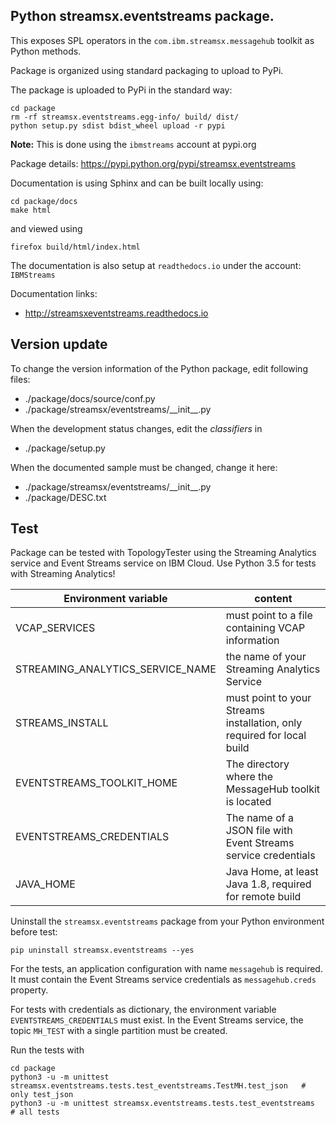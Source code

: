 ## Python streamsx.eventstreams package.

This exposes SPL operators in the `com.ibm.streamsx.messagehub` toolkit as Python methods.

Package is organized using standard packaging to upload to PyPi.

The package is uploaded to PyPi in the standard way:
```
cd package
rm -rf streamsx.eventstreams.egg-info/ build/ dist/
python setup.py sdist bdist_wheel upload -r pypi
```
**Note:** This is done using the `ibmstreams` account at pypi.org

Package details: https://pypi.python.org/pypi/streamsx.eventstreams

Documentation is using Sphinx and can be built locally using:
```
cd package/docs
make html
```
and viewed using
```
firefox build/html/index.html
```

The documentation is also setup at `readthedocs.io` under the account: `IBMStreams`

Documentation links:
* http://streamsxeventstreams.readthedocs.io

## Version update

To change the version information of the Python package, edit following files:

- ./package/docs/source/conf.py
- ./package/streamsx/eventstreams/\_\_init\_\_.py

When the development status changes, edit the *classifiers* in

- ./package/setup.py

When the documented sample must be changed, change it here:

- ./package/streamsx/eventstreams/\_\_init\_\_.py
- ./package/DESC.txt


## Test

Package can be tested with TopologyTester using the Streaming Analytics service and Event Streams service on IBM Cloud.
Use Python 3.5 for tests with Streaming Analytics!

| Environment variable | content |
| --- | --- |
| VCAP_SERVICES | must point to a file containing VCAP information |
| STREAMING_ANALYTICS_SERVICE_NAME | the name of your Streaming Analytics Service |
| STREAMS_INSTALL | must point to your Streams installation, only required for local build |
| EVENTSTREAMS_TOOLKIT_HOME | The directory where the MessageHub toolkit is located |
| EVENTSTREAMS_CREDENTIALS | The name of a JSON file with Event Streams service credentials |
| JAVA_HOME | Java Home, at least Java 1.8, required for remote build |


Uninstall the `streamsx.eventstreams` package from your Python environment before test:

`pip uninstall streamsx.eventstreams --yes`


For the tests, an application configuration with name `messagehub` is required. It must contain the
Event Streams service credentials as `messagehub.creds` property.

For tests with credentials as dictionary, the environment variable `EVENTSTREAMS_CREDENTIALS` must exist.
In the Event Streams service, the topic `MH_TEST` with a single partition must be created.

Run the tests with

```
cd package
python3 -u -m unittest streamsx.eventstreams.tests.test_eventstreams.TestMH.test_json   # only test_json
python3 -u -m unittest streamsx.eventstreams.tests.test_eventstreams                    # all tests
```
